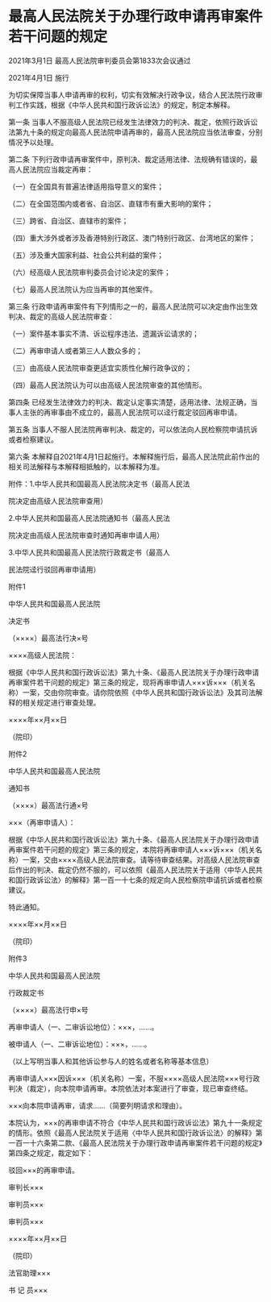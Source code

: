 # 最高人民法院关于办理行政申请再审案件若干问题的规定

2021年3月1日 最高人民法院审判委员会第1833次会议通过

2021年4月1日 施行

为切实保障当事人申请再审的权利，切实有效解决行政争议，结合人民法院行政审判工作实践，根据《中华人民共和国行政诉讼法》的规定，制定本解释。

第一条 当事人不服高级人民法院已经发生法律效力的判决、裁定，依照行政诉讼法第九十条的规定向最高人民法院申请再审的，最高人民法院应当依法审查，分别情况予以处理。

第二条 下列行政申请再审案件中，原判决、裁定适用法律、法规确有错误的，最高人民法院应当裁定再审：

（一）在全国具有普遍法律适用指导意义的案件；

（二）在全国范围内或者省、自治区、直辖市有重大影响的案件；

（三）跨省、自治区、直辖市的案件；

（四）重大涉外或者涉及香港特别行政区、澳门特别行政区、台湾地区的案件；

（五）涉及重大国家利益、社会公共利益的案件；

（六）经高级人民法院审判委员会讨论决定的案件；

（七）最高人民法院认为应当再审的其他案件。

第三条 行政申请再审案件有下列情形之一的，最高人民法院可以决定由作出生效判决、裁定的高级人民法院审查：

（一）案件基本事实不清、诉讼程序违法、遗漏诉讼请求的；

（二）再审申请人或者第三人人数众多的；

（三）由高级人民法院审查更适宜实质性化解行政争议的；

（四）最高人民法院认为可以由高级人民法院审查的其他情形。

第四条 已经发生法律效力的判决、裁定认定事实清楚，适用法律、法规正确，当事人主张的再审事由不成立的，最高人民法院可以迳行裁定驳回再审申请。

第五条 当事人不服人民法院再审判决、裁定的，可以依法向人民检察院申请抗诉或者检察建议。

第六条 本解释自2021年4月1日起施行。本解释施行后，最高人民法院此前作出的相关司法解释与本解释相抵触的，以本解释为准。

附件：1.中华人民共和国最高人民法院决定书（最高人民法

院决定由高级人民法院审查用）

2.中华人民共和国最高人民法院通知书（最高人民法

院决定由高级人民法院审查时通知再审申请人用）

3.中华人民共和国最高人民法院行政裁定书（最高人

民法院迳行驳回再审申请用）

附件1

中华人民共和国最高人民法院

决定书

（××××）最高法行决×号

××××高级人民法院：

根据《中华人民共和国行政诉讼法》第九十条、《最高人民法院关于办理行政申请再审案件若干问题的规定》第三条的规定，现将再审申请人×××诉×××（机关名称）一案，交由你院审查。请你院依照《中华人民共和国行政诉讼法》及其司法解释的相关规定进行审查处理。

××××年××月××日

（院印）

附件2

中华人民共和国最高人民法院

通知书

（××××）最高法行通×号

×××（再审申请人）：

根据《中华人民共和国行政诉讼法》第九十条、《最高人民法院关于办理行政申请再审案件若干问题的规定》第三条的规定，本院将再审申请人×××诉×××（机关名称）一案，交由××××高级人民法院审查。请等待审查结果。对高级人民法院审查后作出的判决、裁定仍然不服的，可以依照《最高人民法院关于适用〈中华人民共和国行政诉讼法〉的解释》第一百一十七条的规定向人民检察院申请抗诉或者检察建议。

特此通知。

××××年××月××日

（院印）

附件3

中华人民共和国最高人民法院

行政裁定书

（××××）最高法行申×号

再审申请人（一、二审诉讼地位）：×××，……。

被申请人（一、二审诉讼地位）：×××，……。

（以上写明当事人和其他诉讼参与人的姓名或者名称等基本信息）

再审申请人×××因诉×××（机关名称）一案，不服××××高级人民法院×××号行政判决（裁定），向本院申请再审。本院依法对本案进行了审查，现已审查终结。

×××向本院申请再审，请求……（简要列明请求和理由）。

本院认为，×××的再审申请不符合《中华人民共和国行政诉讼法》第九十一条规定的情形。依照《最高人民法院关于适用〈中华人民共和国行政诉讼法〉的解释》第一百一十六条第二款、《最高人民法院关于办理行政申请再审案件若干问题的规定》第四条之规定，裁定如下：

驳回×××的再审申请。

审判长×××

审判员×××

审判员×××

××××年××月××日

（院印）

法官助理×××

书 记 员×××

